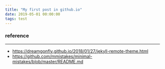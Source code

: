 ```yaml
---
title: "My first post in github.io"
date: 2019-05-01 00:00:00
tags: test
---
```


### reference  
------------------------------------------------------------------    
* https://dreamgonfly.github.io/2018/01/27/jekyll-remote-theme.html  
* https://github.com/mmistakes/minimal-mistakes/blob/master/README.md  
